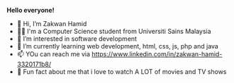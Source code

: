 **Hello everyone!**

- 👋 Hi, I’m Zakwan Hamid
- 👨‍💼 I'm a Computer Science student from Universiti Sains Malaysia
- 👀 I’m interested in software development
- 🌱 I’m currently learning web development, html, css, js, php and java
- 📫 YOu can reach me via https://www.linkedin.com/in/zakwan-hamid-3320171b8/
- 🎡 Fun fact about me that i love to watch A LOT of movies and TV shows 

<!---
zakwanhamid/zakwanhamid is a ✨ special ✨ repository because its `README.md` (this file) appears on your GitHub profile.
You can click the Preview link to take a look at your changes.
--->
